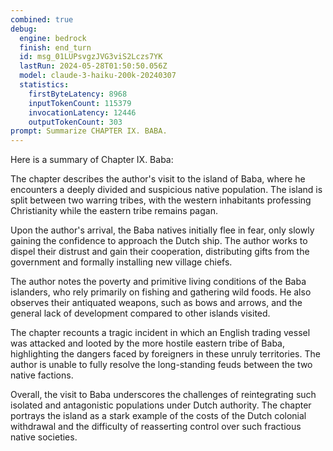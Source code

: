 ```yaml
---
combined: true
debug:
  engine: bedrock
  finish: end_turn
  id: msg_01LUPsvgzJVG3viS2Lczs7YK
  lastRun: 2024-05-28T01:50:50.056Z
  model: claude-3-haiku-200k-20240307
  statistics:
    firstByteLatency: 8968
    inputTokenCount: 115379
    invocationLatency: 12446
    outputTokenCount: 303
prompt: Summarize CHAPTER IX. BABA.
---
```


Here is a summary of Chapter IX. Baba:

The chapter describes the author's visit to the island of Baba, where he encounters a deeply divided and suspicious native population. The island is split between two warring tribes, with the western inhabitants professing Christianity while the eastern tribe remains pagan.

Upon the author's arrival, the Baba natives initially flee in fear, only slowly gaining the confidence to approach the Dutch ship. The author works to dispel their distrust and gain their cooperation, distributing gifts from the government and formally installing new village chiefs.

The author notes the poverty and primitive living conditions of the Baba islanders, who rely primarily on fishing and gathering wild foods. He also observes their antiquated weapons, such as bows and arrows, and the general lack of development compared to other islands visited.

The chapter recounts a tragic incident in which an English trading vessel was attacked and looted by the more hostile eastern tribe of Baba, highlighting the dangers faced by foreigners in these unruly territories. The author is unable to fully resolve the long-standing feuds between the two native factions.

Overall, the visit to Baba underscores the challenges of reintegrating such isolated and antagonistic populations under Dutch authority. The chapter portrays the island as a stark example of the costs of the Dutch colonial withdrawal and the difficulty of reasserting control over such fractious native societies.